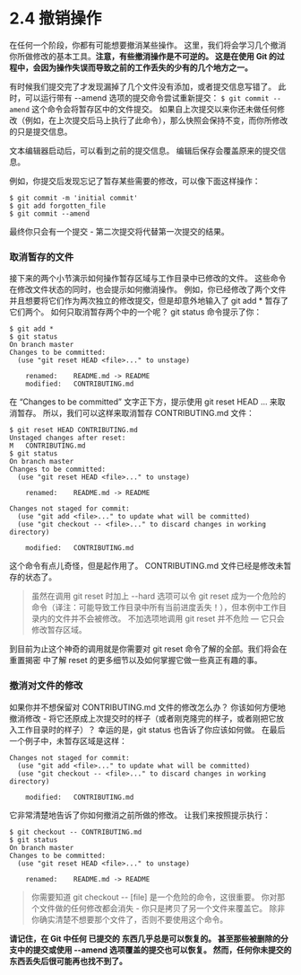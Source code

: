 # 2.4 撤销操作

在任何一个阶段，你都有可能想要撤消某些操作。 这里，我们将会学习几个撤消你所做修改的基本工具。**注意，有些撤消操作是不可逆的。 这是在使用 Git 的过程中，会因为操作失误而导致之前的工作丢失的少有的几个地方之一。**

有时候我们提交完了才发现漏掉了几个文件没有添加，或者提交信息写错了。 此时，可以运行带有 --amend 选项的提交命令尝试重新提交：
`$ git commit --amend`
这个命令会将暂存区中的文件提交。 如果自上次提交以来你还未做任何修改（例如，在上次提交后马上执行了此命令），那么快照会保持不变，而你所修改的只是提交信息。

文本编辑器启动后，可以看到之前的提交信息。 编辑后保存会覆盖原来的提交信息。

例如，你提交后发现忘记了暂存某些需要的修改，可以像下面这样操作：

    $ git commit -m 'initial commit'
    $ git add forgotten_file
    $ git commit --amend

最终你只会有一个提交 - 第二次提交将代替第一次提交的结果。

### 取消暂存的文件
接下来的两个小节演示如何操作暂存区域与工作目录中已修改的文件。 这些命令在修改文件状态的同时，也会提示如何撤消操作。 例如，你已经修改了两个文件并且想要将它们作为两次独立的修改提交，但是却意外地输入了 git add * 暂存了它们两个。 如何只取消暂存两个中的一个呢？ git status 命令提示了你：

    $ git add *
    $ git status
    On branch master
    Changes to be committed:
      (use "git reset HEAD <file>..." to unstage)

        renamed:    README.md -> README
        modified:   CONTRIBUTING.md

在 “Changes to be committed” 文字正下方，提示使用 git reset HEAD <file>... 来取消暂存。 所以，我们可以这样来取消暂存 CONTRIBUTING.md 文件：

    $ git reset HEAD CONTRIBUTING.md
    Unstaged changes after reset:
    M	CONTRIBUTING.md
    $ git status
    On branch master
    Changes to be committed:
      (use "git reset HEAD <file>..." to unstage)

        renamed:    README.md -> README

    Changes not staged for commit:
      (use "git add <file>..." to update what will be committed)
      (use "git checkout -- <file>..." to discard changes in working directory)

        modified:   CONTRIBUTING.md

  这个命令有点儿奇怪，但是起作用了。 CONTRIBUTING.md 文件已经是修改未暂存的状态了。

  >虽然在调用 git reset 时加上 --hard 选项可以令 git reset 成为一个危险的命令（译注：可能导致工作目录中所有当前进度丢失！），但本例中工作目录内的文件并不会被修改。 不加选项地调用 git reset 并不危险 — 它只会修改暂存区域。

到目前为止这个神奇的调用就是你需要对 git reset 命令了解的全部。我们将会在 重置揭密 中了解 reset 的更多细节以及如何掌握它做一些真正有趣的事。

### 撤消对文件的修改
如果你并不想保留对 CONTRIBUTING.md 文件的修改怎么办？ 你该如何方便地撤消修改 - 将它还原成上次提交时的样子（或者刚克隆完的样子，或者刚把它放入工作目录时的样子）？ 幸运的是，git status 也告诉了你应该如何做。 在最后一个例子中，未暂存区域是这样：

    Changes not staged for commit:
      (use "git add <file>..." to update what will be committed)
      (use "git checkout -- <file>..." to discard changes in working directory)

        modified:   CONTRIBUTING.md

它非常清楚地告诉了你如何撤消之前所做的修改。 让我们来按照提示执行：

    $ git checkout -- CONTRIBUTING.md
    $ git status
    On branch master
    Changes to be committed:
      (use "git reset HEAD <file>..." to unstage)

        renamed:    README.md -> README

>你需要知道 git checkout -- [file] 是一个危险的命令，这很重要。 你对那个文件做的任何修改都会消失 - 你只是拷贝了另一个文件来覆盖它。 除非你确实清楚不想要那个文件了，否则不要使用这个命令。

**请记住，在 Git 中任何 已提交的 东西几乎总是可以恢复的。 甚至那些被删除的分支中的提交或使用 --amend 选项覆盖的提交也可以恢复。 然而，任何你未提交的东西丢失后很可能再也找不到了。**
